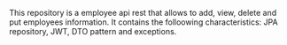 This repository is a employee api rest that allows to add, view, delete and put employees information. It contains the folloowing characteristics: JPA repository, JWT, DTO pattern and exceptions.


